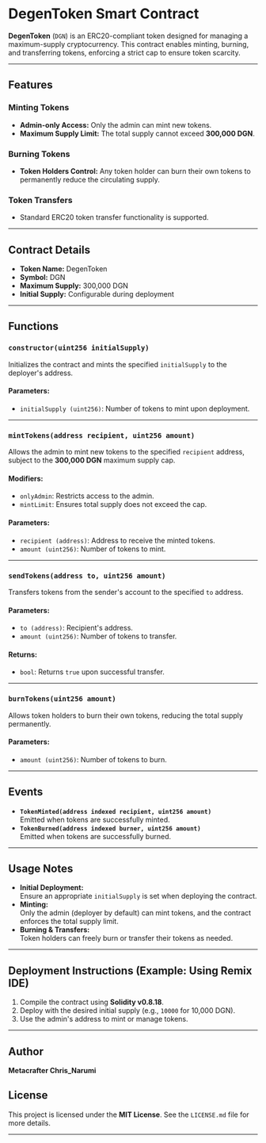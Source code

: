 # DegenToken Smart Contract

**DegenToken** (`DGN`) is an ERC20-compliant token designed for managing a maximum-supply cryptocurrency. This contract enables minting, burning, and transferring tokens, enforcing a strict cap to ensure token scarcity.

---

## Features

### **Minting Tokens**
- **Admin-only Access:** Only the admin can mint new tokens.
- **Maximum Supply Limit:** The total supply cannot exceed **300,000 DGN**.

### **Burning Tokens**
- **Token Holders Control:** Any token holder can burn their own tokens to permanently reduce the circulating supply.

### **Token Transfers**
- Standard ERC20 token transfer functionality is supported.

---

## Contract Details
- **Token Name:** DegenToken  
- **Symbol:** DGN  
- **Maximum Supply:** 300,000 DGN  
- **Initial Supply:** Configurable during deployment  

---

## Functions

### **`constructor(uint256 initialSupply)`**
Initializes the contract and mints the specified `initialSupply` to the deployer's address.  
#### Parameters:
- `initialSupply (uint256)`: Number of tokens to mint upon deployment.

---

### **`mintTokens(address recipient, uint256 amount)`**
Allows the admin to mint new tokens to the specified `recipient` address, subject to the **300,000 DGN** maximum supply cap.  
#### Modifiers:
- `onlyAdmin`: Restricts access to the admin.
- `mintLimit`: Ensures total supply does not exceed the cap.
#### Parameters:
- `recipient (address)`: Address to receive the minted tokens.
- `amount (uint256)`: Number of tokens to mint.

---

### **`sendTokens(address to, uint256 amount)`**
Transfers tokens from the sender's account to the specified `to` address.  
#### Parameters:
- `to (address)`: Recipient's address.
- `amount (uint256)`: Number of tokens to transfer.  
#### Returns:
- `bool`: Returns `true` upon successful transfer.

---

### **`burnTokens(uint256 amount)`**
Allows token holders to burn their own tokens, reducing the total supply permanently.  
#### Parameters:
- `amount (uint256)`: Number of tokens to burn.

---

## Events

- **`TokenMinted(address indexed recipient, uint256 amount)`**  
  Emitted when tokens are successfully minted.  
- **`TokenBurned(address indexed burner, uint256 amount)`**  
  Emitted when tokens are successfully burned.

---

## Usage Notes

- **Initial Deployment:**  
  Ensure an appropriate `initialSupply` is set when deploying the contract.  
- **Minting:**  
  Only the admin (deployer by default) can mint tokens, and the contract enforces the total supply limit.  
- **Burning & Transfers:**  
  Token holders can freely burn or transfer their tokens as needed.

---

## Deployment Instructions (Example: Using Remix IDE)
1. Compile the contract using **Solidity v0.8.18**.  
2. Deploy with the desired initial supply (e.g., `10000` for 10,000 DGN).  
3. Use the admin's address to mint or manage tokens.  

---

## Author
**Metacrafter Chris_Narumi**  

## License
This project is licensed under the **MIT License**. See the `LICENSE.md` file for more details.

--- 

